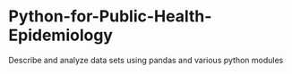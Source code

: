 # Python-for-Public-Health-Epidemiology
Describe and analyze data sets using pandas and various python modules
